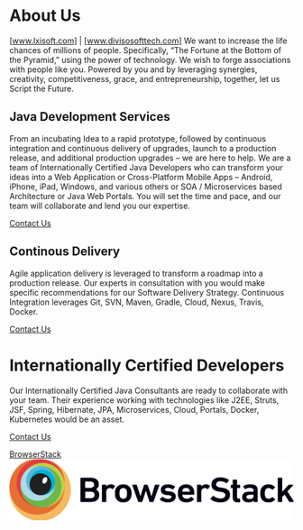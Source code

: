 # About Us

[www.lxisoft.com] | [www.divisosofttech.com]
We want to increase the life chances of millions of people. Specifically, “The Fortune at the Bottom of the Pyramid,” using the power of technology. We wish to forge associations with people like you. Powered by you and by leveraging synergies, creativity, competitiveness, grace, and entrepreneurship, together, let us Script the Future.

## Java Development Services

From an incubating Idea to a rapid prototype, followed by continuous integration and continuous delivery of upgrades, launch to a production release, and additional production upgrades – we are here to help. We are a team of Internationally Certified Java Developers who can transform your ideas into a Web Application or Cross-Platform Mobile Apps – Android, iPhone, iPad, Windows, and various others or SOA / Microservices based Architecture or Java Web Portals. You will set the time and pace, and our team will collaborate and lend you our expertise.

[Contact Us](https://www.lxisoft.com/contact-us-2/)


## Continous Delivery

Agile application delivery is leveraged to transform a roadmap into a production release. Our experts in consultation with you would make specific recommendations for our Software Delivery Strategy. Continuous Integration leverages Git, SVN, Maven, Gradle, Cloud, Nexus, Travis, Docker.

[Contact Us](https://www.lxisoft.com/contact-us-2/)


# Internationally Certified Developers

Our Internationally Certified Java Consultants are ready to collaborate with your team. Their experience working with technologies like J2EE, Struts, JSF, Spring, Hibernate, JPA, Microservices, Cloud, Portals, Docker, Kubernetes would be an asset.

[Contact Us](https://www.lxisoft.com/contact-us-2/)


[BrowserStack](https://www.browserstack.com)![Browserstack Logo](Browserstack-logo@2x.png)
